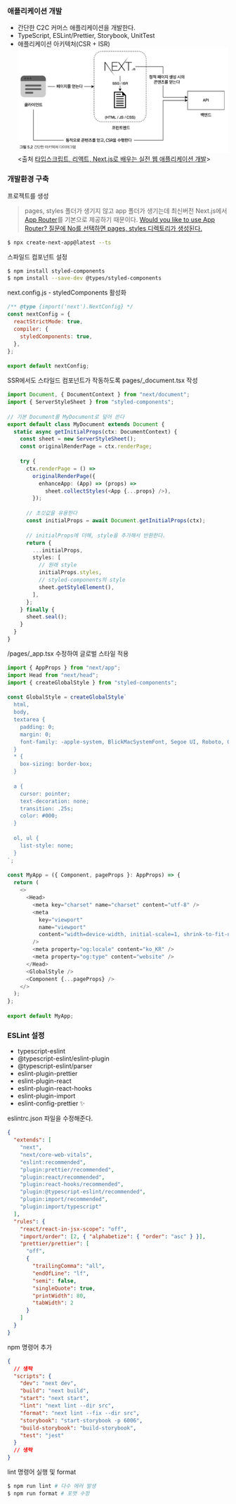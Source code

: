 ### 애플리케이션 개발

- 간단한 C2C 커머스 애플리케이션을 개발한다.
- TypeScript, ESLint/Prettier, Storybook, UnitTest
- 애플리케이션 아키텍처(CSR + ISR)
  ![Alt text](image-4.png)
  <출처 [타입스크립트, 리액트, Next.js로 배우는 실전 웹 애플리케이션 개발](https://ebook-product.kyobobook.co.kr/dig/epd/ebook/E000005424419)>

### 개발환경 구축

프로젝트를 생성

> pages, styles 폴더가 생기지 않고 app 폴더가 생기는데 최신버전 Next.js에서 [App Router](https://nextjs.org/docs/app/building-your-application/routing)를 기본으로 제공하기 때문이다. [Would you like to use App Router? 질문에 No를 선택하면 pages, styles 디렉토리가 생성된다.](https://stackoverflow.com/questions/76318569/creating-a-next-js-app-in-vs-code-does-not-have-pages-or-styles-folder)

```bash
$ npx create-next-app@latest --ts
```

스파일드 컴포넌트 설정

```bash
$ npm install styled-components
$ npm install --save-dev @types/styled-components
```

next.config.js - styledComponents 활성화

```js
/** @type {import('next').NextConfig} */
const nextConfig = {
  reactStrictMode: true,
  compiler: {
    styledComponents: true,
  },
};

export default nextConfig;
```

SSR에서도 스타일드 컴포넌트가 작동하도록 pages/\_document.tsx 작성

```typescript
import Document, { DocumentContext } from "next/document";
import { ServerStyleSheet } from "styled-components";

// 기본 Document를 MyDocument로 덮어 쓴다
export default class MyDocument extends Document {
  static async getInitialProps(ctx: DocumentContext) {
    const sheet = new ServerStyleSheet();
    const originalRenderPage = ctx.renderPage;

    try {
      ctx.renderPage = () =>
        originalRenderPage({
          enhanceApp: (App) => (props) =>
            sheet.collectStyles(<App {...props} />),
        });

      // 초깃값을 유용한다
      const initialProps = await Document.getInitialProps(ctx);

      // initialProps에 더해, style을 추가해서 반환한다.
      return {
        ...initialProps,
        styles: [
          // 원래 style
          initialProps.styles,
          // styled-components의 style
          sheet.getStyleElement(),
        ],
      };
    } finally {
      sheet.seal();
    }
  }
}
```

/pages/\_app.tsx 수정하여 글로벌 스타일 적용

```typescript
import { AppProps } from "next/app";
import Head from "next/head";
import { createGlobalStyle } from "styled-components";

const GlobalStyle = createGlobalStyle`
  html,
  body,
  textarea {
    padding: 0;
    margin: 0;
    font-family: -apple-system, BlickMacSystemFont, Segoe UI, Roboto, Oxygen, Ubuntu, Cantarell, Fira Sans, Droid Sans, Helvetica Neue, sans-serif;
  }
  * {
    box-sizing: border-box;
  }

  a { 
    cursor: pointer;
    text-decoration: none;
    transition: .25s;
    color: #000;
  }

  ol, ul {
    list-style: none;
  }
`;

const MyApp = ({ Component, pageProps }: AppProps) => {
  return (
    <>
      <Head>
        <meta key="charset" name="charset" content="utf-8" />
        <meta
          key="viewport"
          name="viewport"
          content="width=device-width, initial-scale=1, shrink-to-fit-no, maximum-scale=5"
        />
        <meta property="og:locale" content="ko_KR" />
        <meta property="og:type" content="website" />
      </Head>
      <GlobalStyle />
      <Component {...pageProps} />
    </>
  );
};

export default MyApp;
```

### ESLint 설정

- typescript-eslint
- @typescript-eslint/eslint-plugin
- @typescript-eslint/parser
- eslint-plugin-prettier
- eslint-plugin-react
- eslint-plugin-react-hooks
- eslint-plugin-import
- eslint-config-prettier ✨

eslintrc.json 파일을 수정해준다.

```json
{
  "extends": [
    "next",
    "next/core-web-vitals",
    "eslint:recommended",
    "plugin:prettier/recommended",
    "plugin:react/recommended",
    "plugin:react-hooks/recommended",
    "plugin:@typescript-eslint/recommended",
    "plugin:import/recommended",
    "plugin:import/typescript"
  ],
  "rules": {
    "react/react-in-jsx-scope": "off",
    "import/order": [2, { "alphabetize": { "order": "asc" } }],
    "prettier/prettier": [
      "off",
      {
        "trailingComma": "all",
        "endOfLine": "lf",
        "semi": false,
        "singleQuote": true,
        "printWidth": 80,
        "tabWidth": 2
      }
    ]
  }
}
```

npm 명령어 추가

```json
{
  // 생략
  "scripts": {
    "dev": "next dev",
    "build": "next build",
    "start": "next start",
    "lint": "next lint --dir src",
    "format": "next lint --fix --dir src",
    "storybook": "start-storybook -p 6006",
    "build-storybook": "build-storybook",
    "test": "jest"
  }
  // 생략
}
```

lint 명령어 실행 및 format

```bash
$ npm run lint # 다수 에러 발생
$ npm run format # 포맷 수정
```
